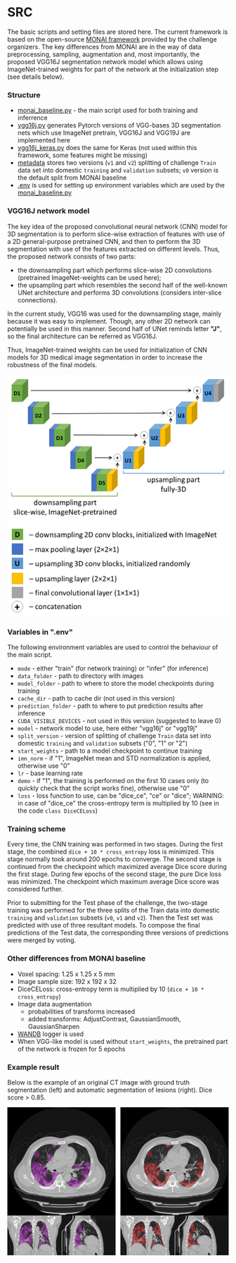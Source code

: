 # SRC

The basic scripts and setting files are stored here.
The current framework is based on the open-source [MONAI framework](https://github.com/Project-MONAI/tutorials/tree/master/3d_segmentation/challenge_baseline/)
provided by the challenge organizers.
The key differences from MONAI are in the way of data preprocessing, sampling, augmentation and, most importantly,
the proposed VGG16J segmentation network model which allows using ImageNet-trained weights for part of the network
at the initialization step (see details below).
  

### Structure

* [monai_baseline.py](monai_baseline.py) - the main script used for both training and inferrence
* [vgg16j.py](vgg16j.py) generates Pytorch versions of VGG-bases 3D segmentation nets which use ImageNet pretrain,
VGG16J and VGG19J are implemented here
* [vgg16j_keras.py](vgg16j_keras.py) does the same for Keras 
(not used within this framework, some features might be missing)
* [metadata](metadata) stores two versions (`v1` and `v2`) splitting of challenge `Train` data set into 
domestic `training` and `validation` subsets; `v0` version is the default split from MONAI baseline 
* [.env](.env) is used for setting up environment variables which are used by the [monai_baseline.py](monai_baseline.py)

### VGG16J network model

The key idea of the proposed convolutional neural network (CNN) model for 3D segmentation is to perform slice-wise
extraction of features with use of a 2D general-purpose pretrained CNN, and then to perform the 3D segmentation with 
use of the features extracted on different levels.
Thus, the proposed network consists of two parts:
* the downsampling part which performs slice-wise 2D convolutions 
(pretrained ImageNet-weights can be used here);
* the upsampling part which resembles the second half of the well-known UNet architecture and performs 3D convolutions 
(considers inter-slice connections). 

In the current study, VGG16 was used for the downsampling stage, mainly because it was easy to implement. 
Though, any other 2D network can potentially be used in this manner.
Second half of UNet reminds letter **"J"**, so the final architecture can be referred as VGG16J.

Thus, ImageNet-trained weights can be used for initialization of CNN models for 3D medical image segmentation in order to increase the robustness of the final models.

![Alt text](vgg16j_scheme.png "VGG16J network scheme")

### Variables in ".env"

The following environment variables are used to control the behaviour of the main script. 

* `mode` - either "train" (for network training) or "infer" (for inference)
* `data_folder` - path to directory with images
* `model_folder` - path to where to store the model checkpoints during training
* `cache_dir` - path to cache dir (not used in this version)
* `prediction_folder` - path to where to put prediction results after inference
* `CUDA_VISIBLE_DEVICES` - not used in this version (suggested to leave 0)
* `model` - network model to use, here either "vgg16j" or "vgg19j"
* `split_version` - version of splitting of challenge `Train` data set into 
domestic `training` and `validation` subsets ("0", "1" or "2")
* `start_weights` - path to a model checkpoint to continue training
* `imn_norm` - if "1", ImageNet mean and STD normalization is applied, otherwise use "0"
* `lr` - base learning rate
* `demo` - if "1", the training is performed on the first 10 cases only (to quickly check that the script works fine), 
otherwise use "0"
* `loss` - loss function to use, can be "dice_ce", "ce" or "dice"; 
WARNING: in case of "dice_ce" the cross-entropy term is multiplied by 10 (see in the code `class DiceCELoss`)

### Training scheme

Every time, the CNN training was performed in two stages. 
During the first stage, the combined `dice + 10 * cross_entropy` loss is minimized.
This stage normally took around 200 epochs to converge. 
The second stage is continued from the checkpoint which maximized average Dice score during the first stage.
During few epochs of the second stage, the pure Dice loss was minimized.
The checkpoint which maximum average Dice score was considered further.

Prior to submitting for the Test phase of the challenge, the two-stage training was performed for the three
splits of the Train data into domestic `training` and `validation` subsets (`v0`, `v1` and `v2`).
Then the Test set was predicted with use of three resultant models. 
To compose the final predictions of the Test data, 
the corresponding three versions of predictions were merged by voting.    

### Other differences from MONAI baseline

* Voxel spacing: 1.25 x 1.25 x 5 mm
* Image sample size: 192 x 192 x 32
* DiceCELoss: cross-entropy term is multiplied by 10 (`dice + 10 * cross_entropy`)
* Image data augmentation
    * probabilities of transforms increased
    * added transforms: AdjustContrast, GaussianSmooth, GaussianSharpen
* [WANDB](https://wandb.ai) logger is used
* When VGG-like model is used without `start_weights`, the pretrained part of the network is frozen for 5 epochs 

### Example result

Below is the example of an original CT image with ground truth segmentation (left) 
and automatic segmentation of lesions (right). 
Dice score > 0.85. 

![Alt text](prediction_example.png "Example of prediction of COVID-19 lesions")
